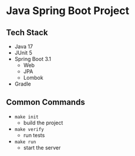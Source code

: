 # Java Spring Boot Project

## Tech Stack
- Java 17
- JUnit 5
- Spring Boot 3.1   
    - Web
    - JPA
    - Lombok
- Gradle

## Common Commands
- `make init`
    - build the project
- `make verify`
    - run tests
- `make run`
    - start the server